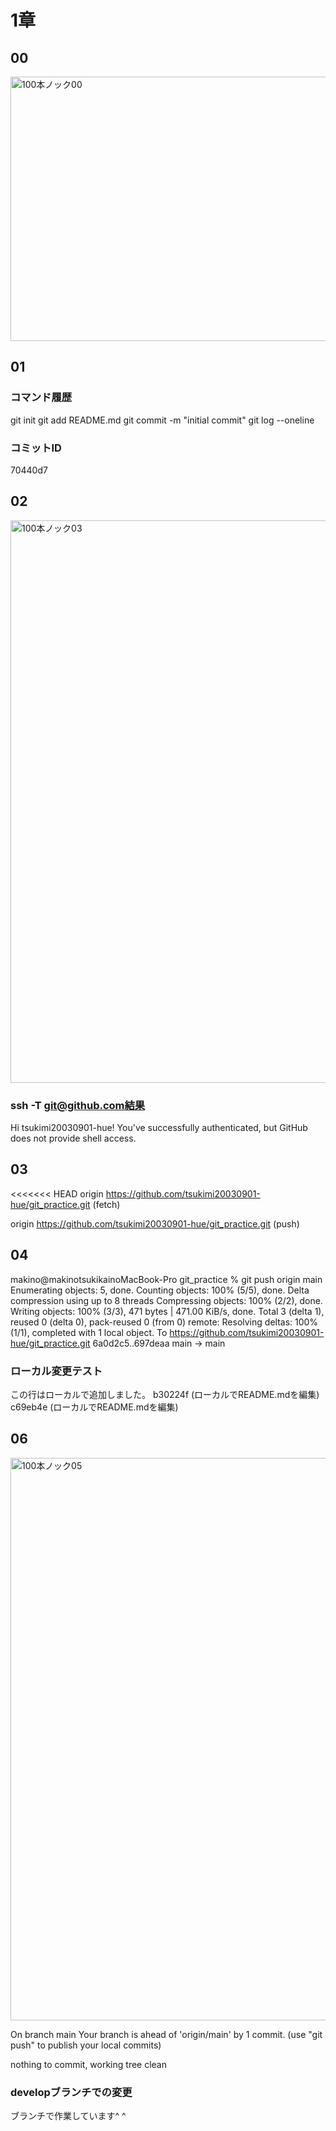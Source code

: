 # 1章

## 00
<img width="628" height="423" alt="100本ノック00" src="https://github.com/user-attachments/assets/ebcba310-b198-4e06-9de1-9d7689a2197c" />

## 01
### コマンド履歴
git init
git add README.md
git commit -m "initial commit"
git log --oneline

### コミットID
70440d7

## 02
<img width="1440" height="900" alt="100本ノック03" src="https://github.com/user-attachments/assets/b6d27c12-be0e-4324-86a9-92af3e4db141" />

### ssh -T git@github.com結果
Hi tsukimi20030901-hue! You've successfully authenticated, but GitHub does not provide shell access.

## 03
<<<<<<< HEAD
origin  https://github.com/tsukimi20030901-hue/git_practice.git (fetch)

origin  https://github.com/tsukimi20030901-hue/git_practice.git (push)

## 04
makino@makinotsukikainoMacBook-Pro git_practice % git push origin main
Enumerating objects: 5, done.
Counting objects: 100% (5/5), done.
Delta compression using up to 8 threads
Compressing objects: 100% (2/2), done.
Writing objects: 100% (3/3), 471 bytes | 471.00 KiB/s, done.
Total 3 (delta 1), reused 0 (delta 0), pack-reused 0 (from 0)
remote: Resolving deltas: 100% (1/1), completed with 1 local object.
To https://github.com/tsukimi20030901-hue/git_practice.git
   6a0d2c5..697deaa  main -> main
### ローカル変更テスト
この行はローカルで追加しました。
b30224f (ローカルでREADME.mdを編集)
c69eb4e (ローカルでREADME.mdを編集)

## 06
<img width="1440" height="900" alt="100本ノック05" src="https://github.com/user-attachments/assets/21b934b5-36d5-4b8c-a31b-69f6c6b16a1e" />

On branch main
Your branch is ahead of 'origin/main' by 1 commit.
  (use "git push" to publish your local commits)

nothing to commit, working tree clean

### developブランチでの変更
ブランチで作業しています^ ^

